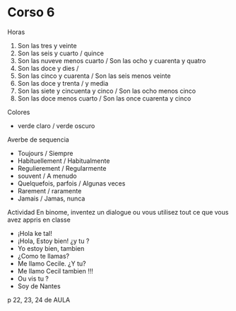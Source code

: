 # Corso 6

Horas
1. Son las tres y veinte
2. Son las seis y cuarto / quince
3. Son las nuveve menos cuarto / Son las ocho y cuarenta y quatro
4. Son las doce y dies /
5. Son las cinco y cuarenta / Son las seis menos veinte
6. Son las doce y trenta / y media
7. Son las siete y cincuenta y cinco / Son las ocho menos cinco
8. Son las doce menos cuarto / Son las once cuarenta y cinco


Colores
- verde claro / verde oscuro


Averbe de sequencia
- Toujours / Siempre
- Habituellement / Habitualmente
- Regulierement / Regularmente
- souvent / A menudo
- Quelquefois, parfois / Algunas veces
- Rarement / raramente
- Jamais / Jamas, nunca

Actividad
En binome, inventez un dialogue ou vous utilisez tout ce que vous avez appris en classe

- ¡Hola ke tal!
- ¡Hola, Estoy bien! ¿y tu ?
- Yo estoy bien, tambien
- ¿Como te llamas?
- Me llamo Cecile. ¿Y tu?
- Me llamo Cecil tambien !!!
- Ou vis tu ?
- Soy de Nantes

p 22,  23, 24 de AULA
